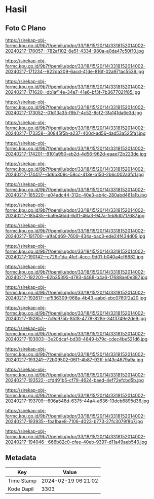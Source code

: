 # Hasil

## Foto C Plano

https://sirekap-obj-formc.kpu.go.id/9b7f/pemilu/pdpr/33/18/15/20/14/3318152014002-20240217-170057--782af102-6e51-4334-980a-a0da47c50f10.jpg

https://sirekap-obj-formc.kpu.go.id/9b7f/pemilu/pdpr/33/18/15/20/14/3318152014002-20240217-171234--922da209-6acd-41de-816f-02a971ac5539.jpg

https://sirekap-obj-formc.kpu.go.id/9b7f/pemilu/pdpr/33/18/15/20/14/3318152014002-20240217-171620--db1af14e-34e7-41e6-bf3f-7b3677021f85.jpg

https://sirekap-obj-formc.kpu.go.id/9b7f/pemilu/pdpr/33/18/15/20/14/3318152014002-20240217-173052--01d13a35-f9b7-4c52-8cf2-3fa141da6e3d.jpg

https://sirekap-obj-formc.kpu.go.id/9b7f/pemilu/pdpr/33/18/15/20/14/3318152014002-20240217-173358--30845f5b-a237-400d-ad56-dad53a525fa1.jpg

https://sirekap-obj-formc.kpu.go.id/9b7f/pemilu/pdpr/33/18/15/20/14/3318152014002-20240217-174201--8101a950-eb2d-4d56-962d-eaae72b223de.jpg

https://sirekap-obj-formc.kpu.go.id/9b7f/pemilu/pdpr/33/18/15/20/14/3318152014002-20240217-174417--dd6b309c-58cc-413e-b150-2b6c002a3fc1.jpg

https://sirekap-obj-formc.kpu.go.id/9b7f/pemilu/pdpr/33/18/15/20/14/3318152014002-20240217-185220--e04adc44-312c-40e3-ab4c-280abd461a1b.jpg

https://sirekap-obj-formc.kpu.go.id/9b7f/pemilu/pdpr/33/18/15/20/14/3318152014002-20240217-185435--ba9e46dd-6df1-46a3-947a-feb8d0717687.jpg

https://sirekap-obj-formc.kpu.go.id/9b7f/pemilu/pdpr/33/18/15/20/14/3318152014002-20240217-191700--a1fa0d69-7609-434a-bac3-ede24f434d09.jpg

https://sirekap-obj-formc.kpu.go.id/9b7f/pemilu/pdpr/33/18/15/20/14/3318152014002-20240217-190142--c729c1da-4fef-4ccc-9d01-b040a4cf6682.jpg

https://sirekap-obj-formc.kpu.go.id/9b7f/pemilu/pdpr/33/18/15/20/14/3318152014002-20240217-192201--62b35395-d793-4488-b4a6-17688ae0e387.jpg

https://sirekap-obj-formc.kpu.go.id/9b7f/pemilu/pdpr/33/18/15/20/14/3318152014002-20240217-192617--ef536309-968a-4b43-aabd-ebc0760f2a20.jpg

https://sirekap-obj-formc.kpu.go.id/9b7f/pemilu/pdpr/33/18/15/20/14/3318152014002-20240217-192857--7c9c975b-85f8-4778-828e-34f3749e2de9.jpg

https://sirekap-obj-formc.kpu.go.id/9b7f/pemilu/pdpr/33/18/15/20/14/3318152014002-20240217-193003--3e20dcaf-bd38-4849-b79c-cdec4be521d6.jpg

https://sirekap-obj-formc.kpu.go.id/9b7f/pemilu/pdpr/33/18/15/20/14/3318152014002-20240217-193241--72b09502-06f1-4b87-92ff-bf43c4679a9a.jpg

https://sirekap-obj-formc.kpu.go.id/9b7f/pemilu/pdpr/33/18/15/20/14/3318152014002-20240217-193522--cfd491b5-cf79-4624-baed-4ef72efcbd5b.jpg

https://sirekap-obj-formc.kpu.go.id/9b7f/pemilu/pdpr/33/18/15/20/14/3318152014002-20240217-193709--606a548d-6375-44a4-a636-13dcb6895d36.jpg

https://sirekap-obj-formc.kpu.go.id/9b7f/pemilu/pdpr/33/18/15/20/14/3318152014002-20240217-193935--fba1bae8-7106-4023-b773-27fc3079f8b7.jpg

https://sirekap-obj-formc.kpu.go.id/9b7f/pemilu/pdpr/33/18/15/20/14/3318152014002-20240217-194046--666b82c0-cfee-40eb-9397-d11a49aeb540.jpg


## Metadata

| Key        | Value               |
| ---------- | ------------------- |
| Time Stamp | 2024-02-19 06:21:02 |
| Kode Dapil | 3303                |



